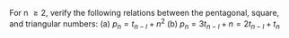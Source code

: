 For n $\geq{2}$, verify the following relations between the pentagonal, square, and triangular numbers:
    (a) $p_n = t_{n-l} + n^2$
    (b) $p_n = 3t_{n-l} + n = 2t_{n-l} + t_n$